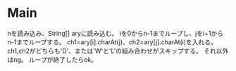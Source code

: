 # Main
nを読み込み、String[] aryに読み込む。
iを0からn-1までループし、jをi+1からn-1までループする。
ch1=ary[i].charAt(j)、ch2=ary[j].charAt(i)を入れる。
ch1,ch2がどちらも'D'、または'W'と'L'の組み合わせがスキップする。
それ以外はng。
ループが終了したらok。

